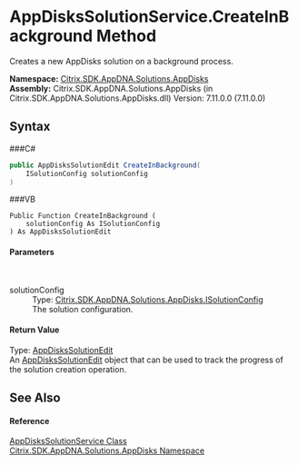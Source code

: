 # AppDisksSolutionService.CreateInBackground Method 
 

Creates a new AppDisks solution on a background process.

**Namespace:**&nbsp;<a href="N_Citrix_SDK_AppDNA_Solutions_AppDisks">Citrix.SDK.AppDNA.Solutions.AppDisks</a><br />**Assembly:**&nbsp;Citrix.SDK.AppDNA.Solutions.AppDisks (in Citrix.SDK.AppDNA.Solutions.AppDisks.dll) Version: 7.11.0.0 (7.11.0.0)

## Syntax

###C#
```csharp
public AppDisksSolutionEdit CreateInBackground(
	ISolutionConfig solutionConfig
)
```

###VB
```vbnet
Public Function CreateInBackground ( 
	solutionConfig As ISolutionConfig
) As AppDisksSolutionEdit
```


#### Parameters
&nbsp;<dl><dt>solutionConfig</dt><dd>Type: <a href="T_Citrix_SDK_AppDNA_Solutions_AppDisks_ISolutionConfig">Citrix.SDK.AppDNA.Solutions.AppDisks.ISolutionConfig</a><br />The solution configuration.</dd></dl>

#### Return Value
Type: <a href="T_Citrix_SDK_AppDNA_Solutions_AppDisks_AppDisksSolutionEdit">AppDisksSolutionEdit</a><br />An <a href="T_Citrix_SDK_AppDNA_Solutions_AppDisks_AppDisksSolutionEdit">AppDisksSolutionEdit</a> object that can be used to track the progress of the solution creation operation.

## See Also


#### Reference
<a href="T_Citrix_SDK_AppDNA_Solutions_AppDisks_AppDisksSolutionService">AppDisksSolutionService Class</a><br /><a href="N_Citrix_SDK_AppDNA_Solutions_AppDisks">Citrix.SDK.AppDNA.Solutions.AppDisks Namespace</a><br />